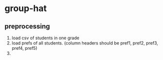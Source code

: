# group-hat

## preprocessing

1. load csv of students in one grade
2. load prefs of all students. (column headers should be pref1, pref2, pref3, pref4, pref5)
3.
